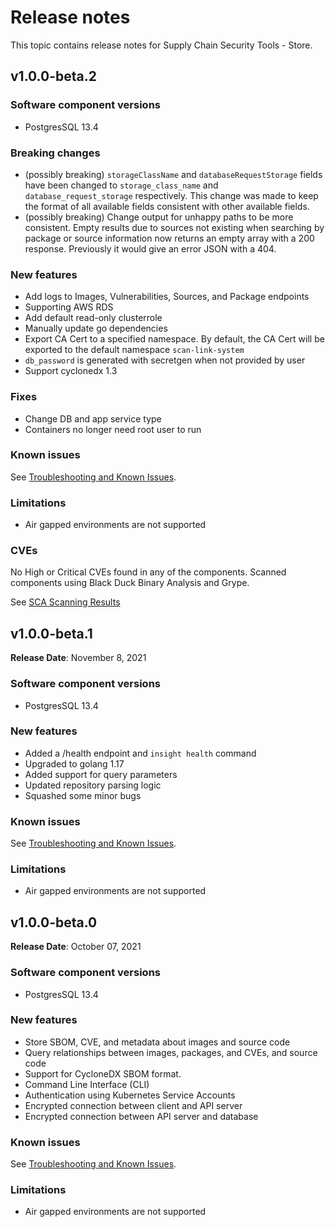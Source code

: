 # Release notes

This topic contains release notes for Supply Chain Security Tools - Store.

## v1.0.0-beta.2

### Software component versions

* PostgresSQL 13.4

### Breaking changes

* (possibly breaking) `storageClassName` and `databaseRequestStorage` fields have been changed to `storage_class_name` and `database_request_storage` respectively. This change was made to keep the format of all available fields consistent with other available fields.
* (possibly breaking) Change output for unhappy paths to be more consistent. Empty results due to sources not existing when searching by package or source information now returns an empty array with a 200 response. Previously it would give an error JSON with a 404.

### New features

* Add logs to Images, Vulnerabilities, Sources, and Package endpoints
* Supporting AWS RDS
* Add default read-only clusterrole
* Manually update go dependencies
* Export CA Cert to a specified namespace. By default, the CA Cert will be exported to the default namespace `scan-link-system`
* `db_password` is generated with secretgen when not provided by user
* Support cyclonedx 1.3

### Fixes

* Change DB and app service type
* Containers no longer need root user to run

### Known issues

See [Troubleshooting and Known Issues](known_issues.md).

### Limitations

* Air gapped environments are not supported

### CVEs

No High or Critical CVEs found in any of the components. Scanned components using Black Duck Binary Analysis and Grype. 

See [SCA Scanning Results](sca_scans/CVE.md)

## v1.0.0-beta.1

**Release Date**: November 8, 2021

### Software component versions

* PostgresSQL 13.4

### New features

* Added a /health endpoint and `insight health` command
* Upgraded to golang 1.17
* Added support for query parameters
* Updated repository parsing logic
* Squashed some minor bugs

### Known issues

See [Troubleshooting and Known Issues](known_issues.md).

### Limitations

- Air gapped environments are not supported

## v1.0.0-beta.0

**Release Date**: October 07, 2021

### Software component versions

* PostgresSQL 13.4

### New features

* Store SBOM, CVE, and metadata about images and source code
* Query relationships between images, packages, and CVEs, and source code
* Support for CycloneDX SBOM format.
* Command Line Interface (CLI)
* Authentication using Kubernetes Service Accounts
* Encrypted connection between client and API server
* Encrypted connection between API server and database

### Known issues

See [Troubleshooting and Known Issues](known_issues.md).

### Limitations

- Air gapped environments are not supported